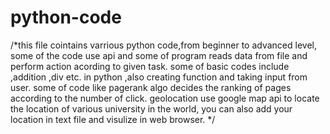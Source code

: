# python-code
/*this file cointains varrious python code,from beginner to advanced level,
some of the code use api and some of program reads data from file and perform action acording to given task.
some of basic codes include ,addition ,div etc. in python ,also creating function and taking input from user.
some of code like pagerank algo decides the ranking of pages according to the number of click.
geolocation use google map api to locate the location of various university in the world, you can also add your location in text file and visulize in web browser.
*/


